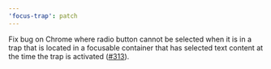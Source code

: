 ```yaml
---
'focus-trap': patch
---
```


Fix bug on Chrome where radio button cannot be selected when it is in a trap that is located in a focusable container that has selected text content at the time the trap is activated ([#313](https://github.com/focus-trap/focus-trap/issues/313)).
